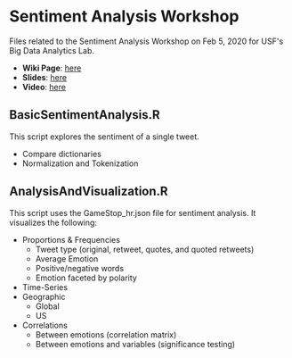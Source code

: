 # Sentiment Analysis Workshop

Files related to the Sentiment Analysis Workshop on Feb 5, 2020 for USF's Big Data Analytics Lab.

* **Wiki Page**: [here](http://bigdataanalyticslab.pbworks.com/w/page/143206620/Sentiment%20Analysis%20Workshop)
* **Slides**: [here](https://docs.google.com/presentation/d/1q2ECGOJOLm3OfqziEAkXZmE8somnhnD3RUyHGZB_nCQ/edit?usp=sharing)
* **Video**: [here](https://www.youtube.com/watch?v=w2v4XYoJ-Qk)

##  BasicSentimentAnalysis.R
This script explores the sentiment of a single tweet. 
* Compare dictionaries
* Normalization and Tokenization 

## AnalysisAndVisualization.R
This script uses the GameStop_hr.json file for sentiment analysis. It visualizes the following:
* Proportions & Frequencies
  * Tweet type (original, retweet, quotes, and quoted retweets)
  * Average Emotion
  * Positive/negative words
  * Emotion faceted by polarity
* Time-Series
* Geographic
  * Global
  * US
* Correlations 
  * Between emotions (correlation matrix)
  * Between emotions and variables (significance testing)

